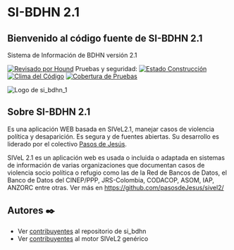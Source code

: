 # SI-BDHN 2.1 #

## Bienvenido al código fuente de SI-BDHN 2.1 ##
Sistema de Información de BDHN versión 2.1


[![Revisado por Hound](https://img.shields.io/badge/Reviewed_by-Hound-8E64B0.svg)](https://houndci.com) Pruebas y seguridad: [![Estado Construcción](https://gitlab.com/pasosdeJesus/si_bdhn/badges/main/pipeline.svg)](https://gitlab.com/pasosdeJesus/si_bdhn/-/pipelines?page=1&scope=all&ref=main) [![Clima del Código](https://codeclimate.com/github/pasosdeJesus/si_bdhn/badges/gpa.svg)](https://codeclimate.com/github/pasosdeJesus/si_bdhn) [![Cobertura de Pruebas](https://codeclimate.com/github/pasosdeJesus/si_bdhn/badges/coverage.svg)](https://codeclimate.com/github/pasosdeJesus/si_bdhn)

![Logo de
si_bdhn_1](https://gitlab.com/pasosdeJesus/si_bdhn/-/raw/main/app/assets/images/logo.jpg?inline=false)

## Sobre SI-BDHN 2.1

Es una aplicación WEB basada en SIVeL2.1, manejar casos de violencia política y
desaparición.  Es segura y de fuentes abiertas.  Su desarrollo es liderado
por el colectivo [Pasos de Jesús](https://www.pasosdeJesus.org).

SIVeL 2.1 es un aplicación web es usada o incluida o adaptada en sistemas de información
de varias organizaciones que documentan casos de violencia socio política o
refugio como las de la Red de Bancos de Datos, el Banco de Datos del
CINEP/PPP, JRS-Colombia, CODACOP, ASOM, IAP, ANZORC entre otras.  Ver más en 
<https://github.com/pasosdeJesus/sivel2/>


## Autores ✒️

* Ver [contribuyentes](https://gitlab.com/pasosdeJesus/si_bdhn/-/graphs/main) 
  al repositorio de si_bdhn
* Ver [contribuyentes](https://gitlab.com/pasosdeJesus/sivel2_gen/-/graphs/main)
  al motor SIVeL2 genérico
